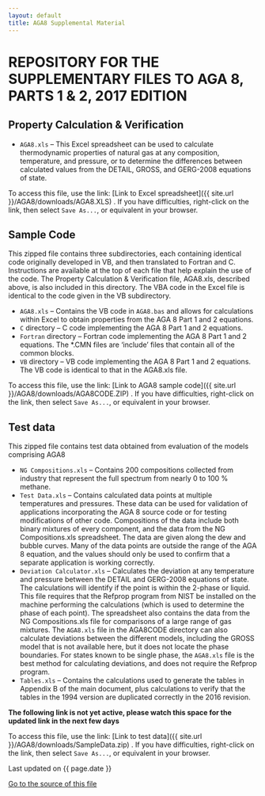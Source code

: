 ```yaml
---
layout: default
title: AGA8 Supplemental Material
---
```


# REPOSITORY FOR THE SUPPLEMENTARY FILES TO AGA 8, PARTS 1 & 2, 2017 EDITION

## Property Calculation & Verification

* ``AGA8.xls`` – This Excel spreadsheet can be used to calculate thermodynamic properties of natural gas at any composition, temperature, and pressure, or to determine the differences between calculated values from the DETAIL, GROSS, and GERG-2008 equations of state. 

To access this file, use the link: [Link to Excel spreadsheet]({{ site.url }}/AGA8/downloads/AGA8.XLS) .  If you have difficulties, right-click on the link, then select ``Save As...``, or equivalent in your browser.

## Sample Code

This zipped file contains three subdirectories, each containing identical code originally developed in VB, and then translated to Fortran and C.  Instructions are available at the top of each file that help explain the use of the code.  The Property Calculation & Verification file, AGA8.xls, described above, is also included in this directory. The VBA code in the Excel file is identical to the code given in the VB subdirectory.

* ``AGA8.xls`` – Contains the VB code in ``AGA8.bas`` and allows for calculations within Excel to obtain properties from the AGA 8 Part 1 and 2 equations. 
* ``C`` directory – C code implementing the AGA 8 Part 1 and 2 equations. 
* ``Fortran`` directory – Fortran code implementing the AGA 8 Part 1 and 2 equations. The *.CMN files are ‘include’ files that contain all of the common blocks. 
* ``VB`` directory – VB code implementing the AGA 8 Part 1 and 2 equations. The VB code is identical to that in the AGA8.xls file. 

To access this file, use the link: [Link to AGA8 sample code]({{ site.url }}/AGA8/downloads/AGA8CODE.ZIP) .  If you have difficulties, right-click on the link, then select ``Save As...``, or equivalent in your browser.

## Test data

This zipped file contains test data obtained from evaluation of the models comprising AGA8

* ``NG Compositions.xls`` – Contains 200 compositions collected from industry that represent the full spectrum from nearly 0 to 100 % methane.  
* ``Test Data.xls`` – Contains calculated data points at multiple temperatures and pressures. These data can be used for validation of applications incorporating the AGA 8 source code or for testing modifications of other code. Compositions of the data include both binary mixtures of every component, and the data from the NG Compositions.xls spreadsheet. The data are given along the dew and bubble curves. Many of the data points are outside the range of the AGA 8 equation, and the values should only be used to confirm that a separate application is working correctly. 
* ``Deviation Calculator.xls`` – Calculates the deviation at any temperature and pressure between the DETAIL and GERG-2008 equations of state. The calculations will identify if the point is within the 2-phase or liquid. This file requires that the Refprop program from NIST be installed on the machine performing the calculations (which is used to determine the phase of each point). The spreadsheet also contains the data from the NG Compositions.xls file for comparisons of a large range of gas mixtures. The ``AGA8.xls`` file in the AGA8CODE directory can also calculate deviations between the different models, including the GROSS model that is not available here, but it does not locate the phase boundaries. For states known to be single phase, the ``AGA8.xls`` file is the best method for calculating deviations, and does not require the Refprop program. 
* ``Tables.xls`` – Contains the calculations used to generate the tables in Appendix B of the main document, plus calculations to verify that the tables in the 1994 version are duplicated correctly in the 2016 revision. 

**The following link is not yet active, please watch this space for the updated link in the next few days**

To access this file, use the link: [Link to test data]({{ site.url }}/AGA8/downloads/SampleData.zip) .  If you have difficulties, right-click on the link, then select ``Save As...``, or equivalent in your browser.

Last updated on {{ page.date }}

[Go to the source of this file](https://github.com/usnistgov/AGA8/blob/nist-pages/index.md)
